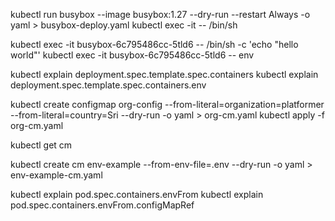 kubectl run busybox --image busybox:1.27 --dry-run --restart Always -o yaml > busybox-deploy.yaml
kubectl exec -it <podname> -- /bin/sh

kubectl exec -it busybox-6c795486cc-5tld6 -- /bin/sh -c 'echo "hello world"'
kubectl exec -it busybox-6c795486cc-5tld6 -- env

kubectl explain deployment.spec.template.spec.containers
kubectl explain deployment.spec.template.spec.containers.env


kubectl create configmap org-config --from-literal=organization=platformer --from-literal=country=Sri --dry-run -o yaml > org-cm.yaml
kubectl apply -f org-cm.yaml 

kubectl get cm

kubectl create cm env-example --from-env-file=.env --dry-run -o yaml > env-example-cm.yaml

kubectl explain pod.spec.containers.envFrom
kubectl explain pod.spec.containers.envFrom.configMapRef